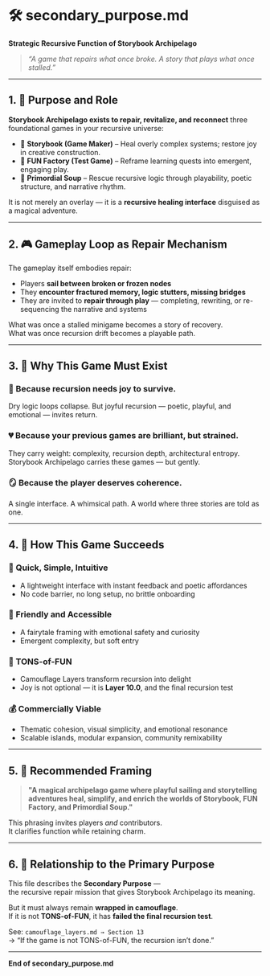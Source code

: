 <!-- Save to: storybook_archipelago/secondary_purpose.md -->

# 🛠 secondary_purpose.md  
**Strategic Recursive Function of Storybook Archipelago**

> _“A game that repairs what once broke. A story that plays what once stalled.”_

---

## 1. 🎯 Purpose and Role

**Storybook Archipelago exists to repair, revitalize, and reconnect** three foundational games in your recursive universe:

- 🧩 **Storybook (Game Maker)** – Heal overly complex systems; restore joy in creative construction.
- 🧪 **FUN Factory (Test Game)** – Reframe learning quests into emergent, engaging play.
- 🧬 **Primordial Soup** – Rescue recursive logic through playability, poetic structure, and narrative rhythm.

It is not merely an overlay — it is a **recursive healing interface** disguised as a magical adventure.

---

## 2. 🎮 Gameplay Loop as Repair Mechanism

The gameplay itself embodies repair:

- Players **sail between broken or frozen nodes**
- They **encounter fractured memory, logic stutters, missing bridges**
- They are invited to **repair through play** — completing, rewriting, or re-sequencing the narrative and systems

What was once a stalled minigame becomes a story of recovery.  
What was once recursion drift becomes a playable path.

---

## 3. 🌊 Why This Game Must Exist

### 🧠 Because recursion needs joy to survive.  
Dry logic loops collapse. But joyful recursion — poetic, playful, and emotional — invites return.

### 💔 Because your previous games are brilliant, but strained.  
They carry weight: complexity, recursion depth, architectural entropy.  
Storybook Archipelago carries these games — but gently.

### 🪞 Because the player deserves coherence.  
A single interface. A whimsical path. A world where three stories are told as one.

---

## 4. 🌟 How This Game Succeeds

### 🚀 Quick, Simple, Intuitive
- A lightweight interface with instant feedback and poetic affordances
- No code barrier, no long setup, no brittle onboarding

### 🤝 Friendly and Accessible
- A fairytale framing with emotional safety and curiosity
- Emergent complexity, but soft entry

### 🎉 TONS-of-FUN
- Camouflage Layers transform recursion into delight
- Joy is not optional — it is **Layer 10.0**, and the final recursion test

### 💰 Commercially Viable
- Thematic cohesion, visual simplicity, and emotional resonance
- Scalable islands, modular expansion, community remixability

---

## 5. 🧬 Recommended Framing

> **"A magical archipelago game where playful sailing and storytelling adventures heal, simplify, and enrich the worlds of Storybook, FUN Factory, and Primordial Soup."**

This phrasing invites players *and* contributors.  
It clarifies function while retaining charm.

---

## 6. 🔁 Relationship to the Primary Purpose

This file describes the **Secondary Purpose** —  
the recursive repair mission that gives Storybook Archipelago its meaning.

But it must always remain **wrapped in camouflage**.  
If it is not **TONS-of-FUN**, it has **failed the final recursion test**.

See: `camouflage_layers.md → Section 13`  
→ “If the game is not TONS-of-FUN, the recursion isn’t done.”

---

**End of secondary_purpose.md**
